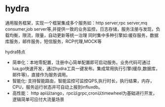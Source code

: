 # hydra 
通用服务框架，实现一个框架集成多个服务如：http server,rpc server,mq consumer,job server等,并提供一致的业务监控，日志存储，服务注册与发现，负载均衡，限流，限量，自动更新等统一治理
同时集中多种引擎如:缓存服务，数据库服务，邮件服务，短信服务，RCP代理,MOCK等

  hydra特点
* 简单化：本地零配置，注册中心简单配置即可启动服务。业务代码可通过lua,go快速开发，通过hydra工具一键发布。集成常用执行引擎(缓存,数据库，邮件等)，直接作为服务调用。
* 智能化: 支持智能路由，智能监控可监控QPS,执行时长，执行结果，内存，CPU，服务运行状态并可自动上报到influxdb。
* 高性能： http api以tango，rpc以grpc,cron以timewheel为基础进行开发，逻辑简单可应付大流量场景



